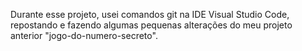 Durante esse projeto, usei comandos git na IDE Visual Studio Code, repostando e fazendo algumas pequenas alterações do meu projeto anterior "jogo-do-numero-secreto".
